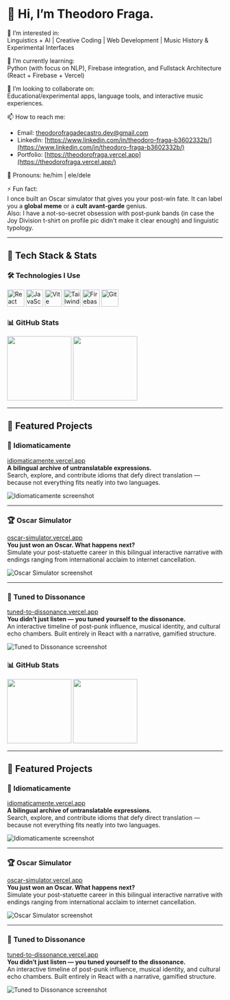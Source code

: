 # 👋 Hi, I’m Theodoro Fraga.

🎯 I’m interested in:  
Linguistics + AI | Creative Coding | Web Development | Music History & Experimental Interfaces

🧠 I’m currently learning:  
Python (with focus on NLP), Firebase integration, and Fullstack Architecture (React + Firebase + Vercel)

🤝 I’m looking to collaborate on:  
Educational/experimental apps, language tools, and interactive music experiences.

📫 How to reach me:  
- Email: theodorofragadecastro.dev@gmail.com  
- LinkedIn: [https://www.linkedin.com/in/theodoro-fraga-b3602332b/](https://www.linkedin.com/in/theodoro-fraga-b3602332b/)  
- Portfolio: [https://theodorofraga.vercel.app](https://theodorofraga.vercel.app/)

🙂 Pronouns: he/him | ele/dele  

⚡ Fun fact:  
I once built an Oscar simulator that gives you your post-win fate. It can label you a **global meme** or a **cult avant-garde** genius.  
Also: I have a not-so-secret obsession with post-punk bands (in case the Joy Division t-shirt on profile pic didn't make it clear enough) and linguistic typology.

---

## 🚀 Tech Stack & Stats

### 🛠️ Technologies I Use

<p align="left">
  <img src="https://cdn.jsdelivr.net/gh/devicons/devicon@latest/icons/react/react-original.svg" height="40" alt="React" />
  <img src="https://cdn.jsdelivr.net/gh/devicons/devicon@latest/icons/javascript/javascript-original.svg" height="40" alt="JavaScript" />
  <img src="https://cdn.jsdelivr.net/gh/devicons/devicon@latest/icons/vitejs/vitejs-original.svg" height="40" alt="Vite" />
  <img src="https://cdn.jsdelivr.net/gh/devicons/devicon@latest/icons/tailwindcss/tailwindcss-original.svg" height="40" alt="Tailwind CSS" />
  <img src="https://cdn.jsdelivr.net/gh/devicons/devicon@latest/icons/firebase/firebase-original-wordmark.svg" height="40" alt="Firebase" />
  <img src="https://cdn.jsdelivr.net/gh/devicons/devicon@latest/icons/git/git-original.svg" height="40" alt="Git" />
           
</p>

### 📊 GitHub Stats

<p align="left">
  <img src="https://github-readme-stats.vercel.app/api?username=tedtheotheodoro&show_icons=true&theme=default&hide_title=true" height="150" />
  <img src="https://github-readme-stats.vercel.app/api/top-langs/?username=tedtheotheodoro&layout=compact&theme=default&hide_title=true" height="150" />
</p>

---

## 🌟 Featured Projects

### 📘 Idiomaticamente  
[idiomaticamente.vercel.app](https://idiomaticamente.vercel.app)  
**A bilingual archive of untranslatable expressions.**  
Search, explore, and contribute idioms that defy direct translation — because not everything fits neatly into two languages.

![Idiomaticamente screenshot](https://github.com/tedtheotheodoro/assets/blob/main/idiomaticamente.png?raw=true)

---

### 🏆 Oscar Simulator  
[oscar-simulator.vercel.app](https://oscar-simulator.vercel.app)  
**You just won an Oscar. What happens next?**  
Simulate your post-statuette career in this bilingual interactive narrative with endings ranging from international acclaim to internet cancellation.

![Oscar Simulator screenshot](https://github.com/tedtheotheodoro/assets/blob/main/oscar-simulator.png?raw=true)

---

### 🎵 Tuned to Dissonance  
[tuned-to-dissonance.vercel.app](https://tuned-to-dissonance.vercel.app)  
**You didn’t just listen — you tuned yourself to the dissonance.**  
An interactive timeline of post-punk influence, musical identity, and cultural echo chambers. Built entirely in React with a narrative, gamified structure.

![Tuned to Dissonance screenshot](https://github.com/tedtheotheodoro/assets/blob/main/tuned-to-dissonance.png?raw=true)

</p>

### 📊 GitHub Stats

<p align="left">
  <img src="https://github-readme-stats.vercel.app/api?username=tedtheotheodoro&show_icons=true&theme=default&hide_title=true" height="150" />
  <img src="https://github-readme-stats.vercel.app/api/top-langs/?username=tedtheotheodoro&layout=compact&theme=default&hide_title=true" height="150" />
</p>

---

## 🌟 Featured Projects

### 📘 Idiomaticamente  
[idiomaticamente.vercel.app](https://idiomaticamente.vercel.app)  
**A bilingual archive of untranslatable expressions.**  
Search, explore, and contribute idioms that defy direct translation — because not everything fits neatly into two languages.

![Idiomaticamente screenshot](https://github.com/tedtheotheodoro/assets/blob/main/idiomaticamente.png?raw=true)

---

### 🏆 Oscar Simulator  
[oscar-simulator.vercel.app](https://oscar-simulator.vercel.app)  
**You just won an Oscar. What happens next?**  
Simulate your post-statuette career in this bilingual interactive narrative with endings ranging from international acclaim to internet cancellation.

![Oscar Simulator screenshot](https://github.com/tedtheotheodoro/assets/blob/main/oscar-simulator.png?raw=true)

---

### 🎵 Tuned to Dissonance  
[tuned-to-dissonance.vercel.app](https://tuned-to-dissonance.vercel.app)  
**You didn’t just listen — you tuned yourself to the dissonance.**  
An interactive timeline of post-punk influence, musical identity, and cultural echo chambers. Built entirely in React with a narrative, gamified structure.

![Tuned to Dissonance screenshot](https://github.com/tedtheotheodoro/assets/blob/main/tuned-to-dissonance.png?raw=true)


<!---
tedtheotheodoro/tedtheotheodoro is a ✨ special ✨ repository because its `README.md` (this file) appears on your GitHub profile.
You can click the Preview link to take a look at your changes.
--->
